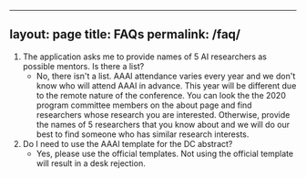 
---
layout: page
title: FAQs
permalink: /faq/
---

1. The application asks me to provide names of 5 AI researchers as possible mentors. Is there a list?
    - No, there isn't a list. AAAI attendance varies every year and we don't know who will attend AAAI in advance. This year will be different due to the remote nature of the conference. You can look the the 2020 program committee members on the about page and find researchers whose research you are interested. Otherwise, provide the names of 5 researchers that you know about and we will do our best to find someone who has similar research interests.
2. Do I need to use the AAAI template for the DC abstract?
    - Yes, please use the official templates. Not using the official template will result in a desk rejection.
 
